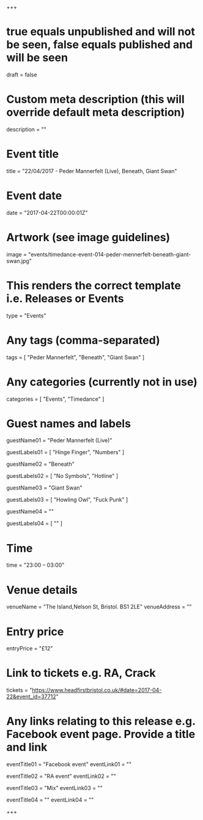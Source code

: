 +++

# true equals unpublished and will not be seen, false equals published and will be seen
draft = false

# Custom meta description (this will override default meta description)
description = ""

# Event title
title = "22/04/2017 - Peder Mannerfelt (Live), Beneath, Giant Swan"

# Event date
date = "2017-04-22T00:00:01Z"

# Artwork (see image guidelines)
image = "events/timedance-event-014-peder-mennerfelt-beneath-giant-swan.jpg"

# This renders the correct template i.e. Releases or Events
type = "Events"

# Any tags (comma-separated)
tags = [ 
	"Peder Mannerfelt",
	"Beneath",
	"Giant Swan"
]

# Any categories (currently not in use)
categories = [
  "Events",
  "Timedance"
]

# Guest names and labels
guestName01 = "Peder Mannerfelt (Live)"

guestLabels01 = [
	"Hinge Finger",
	"Numbers"
]

guestName02 = "Beneath"

guestLabels02 = [
	"No Symbols",
	"Hotline"
]

guestName03 = "Giant Swan"

guestLabels03 = [
	"Howling Owl",
	"Fuck Punk"
]

guestName04 = ""

guestLabels04 = [
	""
]

# Time
time = "23:00 – 03:00"

# Venue details
venueName = "The Island,Nelson St, Bristol. BS1 2LE"
venueAddress = ""

# Entry price
entryPrice = "£12"

# Link to tickets e.g. RA, Crack 
tickets = "https://www.headfirstbristol.co.uk/#date=2017-04-22&event_id=37712"

# Any links relating to this release e.g. Facebook event page. Provide a title and link
eventTitle01 = "Facebook event"
eventLink01 = ""

eventTitle02 = "RA event"
eventLink02 = ""

eventTitle03 = "Mix"
eventLink03 = ""

eventTitle04 = ""
eventLink04 = ""


+++
